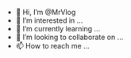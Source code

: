 - 👋 Hi, I’m @MrVlog
- 👀 I’m interested in ...
- 🌱 I’m currently learning ...
- 💞️ I’m looking to collaborate on ...
- 📫 How to reach me ...

<!---
MrVlog/MrVlog is a ✨ special ✨ repository because its `README.md` (this file) appears on your GitHub profile.
You can click the Preview link to take a look at your changes.
--->
